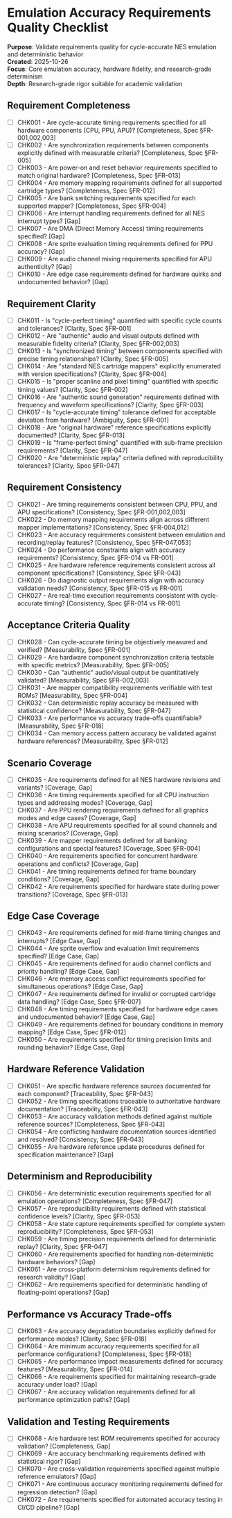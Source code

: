 # Emulation Accuracy Requirements Quality Checklist

**Purpose**: Validate requirements quality for cycle-accurate NES emulation and deterministic behavior  
**Created**: 2025-10-26  
**Focus**: Core emulation accuracy, hardware fidelity, and research-grade determinism  
**Depth**: Research-grade rigor suitable for academic validation

## Requirement Completeness

- [ ] CHK001 - Are cycle-accurate timing requirements specified for all hardware components (CPU, PPU, APU)? [Completeness, Spec §FR-001,002,003]
- [ ] CHK002 - Are synchronization requirements between components explicitly defined with measurable criteria? [Completeness, Spec §FR-005]
- [ ] CHK003 - Are power-on and reset behavior requirements specified to match original hardware? [Completeness, Spec §FR-013]
- [ ] CHK004 - Are memory mapping requirements defined for all supported cartridge types? [Completeness, Spec §FR-012]
- [ ] CHK005 - Are bank switching requirements specified for each supported mapper? [Completeness, Spec §FR-004]
- [ ] CHK006 - Are interrupt handling requirements defined for all NES interrupt types? [Gap]
- [ ] CHK007 - Are DMA (Direct Memory Access) timing requirements specified? [Gap]
- [ ] CHK008 - Are sprite evaluation timing requirements defined for PPU accuracy? [Gap]
- [ ] CHK009 - Are audio channel mixing requirements specified for APU authenticity? [Gap]
- [ ] CHK010 - Are edge case requirements defined for hardware quirks and undocumented behavior? [Gap]

## Requirement Clarity

- [ ] CHK011 - Is "cycle-perfect timing" quantified with specific cycle counts and tolerances? [Clarity, Spec §FR-001]
- [ ] CHK012 - Are "authentic" audio and visual outputs defined with measurable fidelity criteria? [Clarity, Spec §FR-002,003]
- [ ] CHK013 - Is "synchronized timing" between components specified with precise timing relationships? [Clarity, Spec §FR-005]
- [ ] CHK014 - Are "standard NES cartridge mappers" explicitly enumerated with version specifications? [Clarity, Spec §FR-004]
- [ ] CHK015 - Is "proper scanline and pixel timing" quantified with specific timing values? [Clarity, Spec §FR-002]
- [ ] CHK016 - Are "authentic sound generation" requirements defined with frequency and waveform specifications? [Clarity, Spec §FR-003]
- [ ] CHK017 - Is "cycle-accurate timing" tolerance defined for acceptable deviation from hardware? [Ambiguity, Spec §FR-001]
- [ ] CHK018 - Are "original hardware" reference specifications explicitly documented? [Clarity, Spec §FR-013]
- [ ] CHK019 - Is "frame-perfect timing" quantified with sub-frame precision requirements? [Clarity, Spec §FR-047]
- [ ] CHK020 - Are "deterministic replay" criteria defined with reproducibility tolerances? [Clarity, Spec §FR-047]

## Requirement Consistency

- [ ] CHK021 - Are timing requirements consistent between CPU, PPU, and APU specifications? [Consistency, Spec §FR-001,002,003]
- [ ] CHK022 - Do memory mapping requirements align across different mapper implementations? [Consistency, Spec §FR-004,012]
- [ ] CHK023 - Are accuracy requirements consistent between emulation and recording/replay features? [Consistency, Spec §FR-047,053]
- [ ] CHK024 - Do performance constraints align with accuracy requirements? [Consistency, Spec §FR-014 vs FR-001]
- [ ] CHK025 - Are hardware reference requirements consistent across all component specifications? [Consistency, Spec §FR-043]
- [ ] CHK026 - Do diagnostic output requirements align with accuracy validation needs? [Consistency, Spec §FR-015 vs FR-001]
- [ ] CHK027 - Are real-time execution requirements consistent with cycle-accurate timing? [Consistency, Spec §FR-014 vs FR-001]

## Acceptance Criteria Quality

- [ ] CHK028 - Can cycle-accurate timing be objectively measured and verified? [Measurability, Spec §FR-001]
- [ ] CHK029 - Are hardware component synchronization criteria testable with specific metrics? [Measurability, Spec §FR-005]
- [ ] CHK030 - Can "authentic" audio/visual output be quantitatively validated? [Measurability, Spec §FR-002,003]
- [ ] CHK031 - Are mapper compatibility requirements verifiable with test ROMs? [Measurability, Spec §FR-004]
- [ ] CHK032 - Can deterministic replay accuracy be measured with statistical confidence? [Measurability, Spec §FR-047]
- [ ] CHK033 - Are performance vs accuracy trade-offs quantifiable? [Measurability, Spec §FR-018]
- [ ] CHK034 - Can memory access pattern accuracy be validated against hardware references? [Measurability, Spec §FR-012]

## Scenario Coverage

- [ ] CHK035 - Are requirements defined for all NES hardware revisions and variants? [Coverage, Gap]
- [ ] CHK036 - Are timing requirements specified for all CPU instruction types and addressing modes? [Coverage, Gap]
- [ ] CHK037 - Are PPU rendering requirements defined for all graphics modes and edge cases? [Coverage, Gap]
- [ ] CHK038 - Are APU requirements specified for all sound channels and mixing scenarios? [Coverage, Gap]
- [ ] CHK039 - Are mapper requirements defined for all banking configurations and special features? [Coverage, Spec §FR-004]
- [ ] CHK040 - Are requirements specified for concurrent hardware operations and conflicts? [Coverage, Gap]
- [ ] CHK041 - Are timing requirements defined for frame boundary conditions? [Coverage, Gap]
- [ ] CHK042 - Are requirements specified for hardware state during power transitions? [Coverage, Spec §FR-013]

## Edge Case Coverage

- [ ] CHK043 - Are requirements defined for mid-frame timing changes and interrupts? [Edge Case, Gap]
- [ ] CHK044 - Are sprite overflow and evaluation limit requirements specified? [Edge Case, Gap]
- [ ] CHK045 - Are requirements defined for audio channel conflicts and priority handling? [Edge Case, Gap]
- [ ] CHK046 - Are memory access conflict requirements specified for simultaneous operations? [Edge Case, Gap]
- [ ] CHK047 - Are requirements defined for invalid or corrupted cartridge data handling? [Edge Case, Spec §FR-007]
- [ ] CHK048 - Are timing requirements specified for hardware edge cases and undocumented behavior? [Edge Case, Gap]
- [ ] CHK049 - Are requirements defined for boundary conditions in memory mapping? [Edge Case, Spec §FR-012]
- [ ] CHK050 - Are requirements specified for timing precision limits and rounding behavior? [Edge Case, Gap]

## Hardware Reference Validation

- [ ] CHK051 - Are specific hardware reference sources documented for each component? [Traceability, Spec §FR-043]
- [ ] CHK052 - Are timing specifications traceable to authoritative hardware documentation? [Traceability, Spec §FR-043]
- [ ] CHK053 - Are accuracy validation methods defined against multiple reference sources? [Completeness, Spec §FR-043]
- [ ] CHK054 - Are conflicting hardware documentation sources identified and resolved? [Consistency, Spec §FR-043]
- [ ] CHK055 - Are hardware reference update procedures defined for specification maintenance? [Gap]

## Determinism and Reproducibility

- [ ] CHK056 - Are deterministic execution requirements specified for all emulation operations? [Completeness, Spec §FR-047]
- [ ] CHK057 - Are reproducibility requirements defined with statistical confidence levels? [Clarity, Spec §FR-053]
- [ ] CHK058 - Are state capture requirements specified for complete system reproducibility? [Completeness, Spec §FR-053]
- [ ] CHK059 - Are timing precision requirements defined for deterministic replay? [Clarity, Spec §FR-047]
- [ ] CHK060 - Are requirements specified for handling non-deterministic hardware behaviors? [Gap]
- [ ] CHK061 - Are cross-platform determinism requirements defined for research validity? [Gap]
- [ ] CHK062 - Are requirements specified for deterministic handling of floating-point operations? [Gap]

## Performance vs Accuracy Trade-offs

- [ ] CHK063 - Are accuracy degradation boundaries explicitly defined for performance modes? [Clarity, Spec §FR-018]
- [ ] CHK064 - Are minimum accuracy requirements specified for all performance configurations? [Completeness, Spec §FR-018]
- [ ] CHK065 - Are performance impact measurements defined for accuracy features? [Measurability, Spec §FR-014]
- [ ] CHK066 - Are requirements specified for maintaining research-grade accuracy under load? [Gap]
- [ ] CHK067 - Are accuracy validation requirements defined for all performance optimization paths? [Gap]

## Validation and Testing Requirements

- [ ] CHK068 - Are hardware test ROM requirements specified for accuracy validation? [Completeness, Gap]
- [ ] CHK069 - Are accuracy benchmarking requirements defined with statistical rigor? [Gap]
- [ ] CHK070 - Are cross-validation requirements specified against multiple reference emulators? [Gap]
- [ ] CHK071 - Are continuous accuracy monitoring requirements defined for regression detection? [Gap]
- [ ] CHK072 - Are requirements specified for automated accuracy testing in CI/CD pipeline? [Gap]
